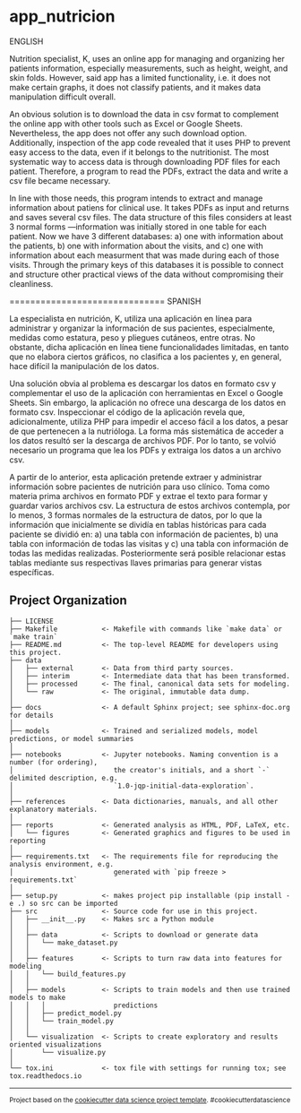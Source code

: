 app_nutricion
==============================
ENGLISH

Nutrition specialist, K, uses an online app for managing and organizing her patients information, especially measurements, such as height, weight, and skin folds. However, said app has a limited functionality, i.e. it does not make certain graphs, it does not classify patients, and it makes data manipulation difficult overall.

An obvious solution is to download the data in csv format to complement the online app with other tools such as Excel or Google Sheets. Nevertheless, the app does not offer any such download option. Additionally, inspection of the app code revealed that it uses PHP to prevent easy access to the data, even if it belongs to the nutritionist. The most systematic way to access data is through downloading PDF files for each patient. Therefore, a program to read the PDFs, extract the data and write a csv file became necessary.

In line with those needs, this program intends to extract and manage information about patiens for clinical use. It takes PDFs as input and returns and saves several csv files. The data structure of this files considers at least 3 normal forms —information was initially stored in one table for each patient. Now we have 3 different databases: a) one with information about the patients, b) one with information about the visits, and c) one with information about each measurment that was made during each of those visits. Through the primary keys of this databases it is possible to connect and structure other practical views of the data without compromising their cleanliness.

==============================
SPANISH

La especialista en nutrición, K, utiliza una aplicación en línea para administrar y organizar la información de sus pacientes, especialmente, medidas como estatura, peso y pliegues cutáneos, entre otras. No obstante, dicha aplicación en línea tiene funcionalidades limitadas, en tanto que no elabora ciertos gráficos, no clasifica a los pacientes y, en general, hace difícil la manipulación de los datos.

Una solución obvia al problema es descargar los datos en formato csv y complementar el uso de la aplicación con herramientas en Excel o Google Sheets. Sin embargo, la aplicación no ofrece una descarga de los datos en formato csv. Inspeccionar el código de la aplicación revela que, adicionalmente, utiliza PHP para impedir el acceso fácil a los datos, a pesar de que pertenecen a la nutrióloga. La forma más sistemática de acceder a los datos resultó ser la descarga de archivos PDF. Por lo tanto, se volvió necesario un programa que lea los PDFs y extraiga los datos a un archivo csv.

A partir de lo anterior, esta aplicación pretende extraer y administrar información sobre pacientes de nutrición para uso clínico. Toma como materia prima archivos en formato PDF y extrae el texto para formar y guardar varios archivos csv. La estructura de estos archivos contempla, por lo menos, 3 formas normales de la estructura de datos, por lo que la información que inicialmente se dividía en tablas históricas para cada paciente se dividió en: a) una tabla con información de pacientes, b) una tabla con información de todas las visitas y c) una tabla con información de todas las medidas realizadas. Posteriormente será posible relacionar estas tablas mediante sus respectivas llaves primarias para generar vistas específicas.


Project Organization
------------

    ├── LICENSE
    ├── Makefile           <- Makefile with commands like `make data` or `make train`
    ├── README.md          <- The top-level README for developers using this project.
    ├── data
    │   ├── external       <- Data from third party sources.
    │   ├── interim        <- Intermediate data that has been transformed.
    │   ├── processed      <- The final, canonical data sets for modeling.
    │   └── raw            <- The original, immutable data dump.
    │
    ├── docs               <- A default Sphinx project; see sphinx-doc.org for details
    │
    ├── models             <- Trained and serialized models, model predictions, or model summaries
    │
    ├── notebooks          <- Jupyter notebooks. Naming convention is a number (for ordering),
    │                         the creator's initials, and a short `-` delimited description, e.g.
    │                         `1.0-jqp-initial-data-exploration`.
    │
    ├── references         <- Data dictionaries, manuals, and all other explanatory materials.
    │
    ├── reports            <- Generated analysis as HTML, PDF, LaTeX, etc.
    │   └── figures        <- Generated graphics and figures to be used in reporting
    │
    ├── requirements.txt   <- The requirements file for reproducing the analysis environment, e.g.
    │                         generated with `pip freeze > requirements.txt`
    │
    ├── setup.py           <- makes project pip installable (pip install -e .) so src can be imported
    ├── src                <- Source code for use in this project.
    │   ├── __init__.py    <- Makes src a Python module
    │   │
    │   ├── data           <- Scripts to download or generate data
    │   │   └── make_dataset.py
    │   │
    │   ├── features       <- Scripts to turn raw data into features for modeling
    │   │   └── build_features.py
    │   │
    │   ├── models         <- Scripts to train models and then use trained models to make
    │   │   │                 predictions
    │   │   ├── predict_model.py
    │   │   └── train_model.py
    │   │
    │   └── visualization  <- Scripts to create exploratory and results oriented visualizations
    │       └── visualize.py
    │
    └── tox.ini            <- tox file with settings for running tox; see tox.readthedocs.io


--------

<p><small>Project based on the <a target="_blank" href="https://drivendata.github.io/cookiecutter-data-science/">cookiecutter data science project template</a>. #cookiecutterdatascience</small></p>
